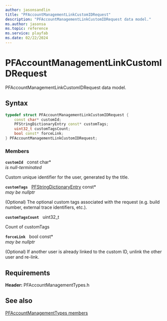 ```yaml
---
author: jasonsandlin
title: "PFAccountManagementLinkCustomIDRequest"
description: "PFAccountManagementLinkCustomIDRequest data model."
ms.author: jasonsa
ms.topic: reference
ms.service: playfab
ms.date: 02/22/2024
---
```


# PFAccountManagementLinkCustomIDRequest  

PFAccountManagementLinkCustomIDRequest data model.  

## Syntax  
  
```cpp
typedef struct PFAccountManagementLinkCustomIDRequest {  
    const char* customId;  
    PFStringDictionaryEntry const* customTags;  
    uint32_t customTagsCount;  
    bool const* forceLink;  
} PFAccountManagementLinkCustomIDRequest;  
```
  
### Members  
  
**`customId`** &nbsp; const char*  
*is null-terminated*  
  
Custom unique identifier for the user, generated by the title.
  
**`customTags`** &nbsp; [PFStringDictionaryEntry](../../pftypes/structs/pfstringdictionaryentry.md) const*  
*may be nullptr*  
  
(Optional) The optional custom tags associated with the request (e.g. build number, external trace identifiers, etc.).
  
**`customTagsCount`** &nbsp; uint32_t  
  
Count of customTags
  
**`forceLink`** &nbsp; bool const*  
*may be nullptr*  
  
(Optional) If another user is already linked to the custom ID, unlink the other user and re-link.
  
  
## Requirements  
  
**Header:** PFAccountManagementTypes.h
  
## See also  
[PFAccountManagementTypes members](../pfaccountmanagementtypes_members.md)  

  
  

